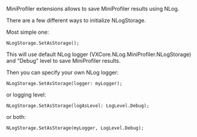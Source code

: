MiniProfiler extensions allows to save MiniProfiler results using NLog.

There are a few different ways to initialize NLogStorage.

Most simple one:

    NLogStorage.SetAsStorage();

This will use default NLog logger (VXCore.NLog.MiniProfiler.NLogStorage) and "Debug" level to save MiniProfiler results.

Then you can specify your own NLog logger:

    NLogStorage.SetAsStorage(logger: myLogger);

or logging level:

    NLogStorage.SetAsStorage(logAsLevel: LogLevel.Debug);

or both:

    NLogStorage.SetAsStorage(myLogger, LogLevel.Debug);

